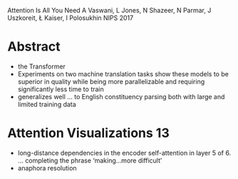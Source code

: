 Attention Is All You Need
A Vaswani, L Jones, N Shazeer, N Parmar, J Uszkoreit, Ł Kaiser, I Polosukhin
NIPS 2017

# Abstract

* the Transformer
* Experiments on two machine translation tasks show these models to be
  superior in quality while being
  more parallelizable and
  requiring significantly less time to train
* generalizes well ... to English constituency parsing
  both with large and limited training data

# Attention Visualizations 13

* long-distance dependencies in the encoder self-attention in layer 5 of 6.
  ... completing the phrase ‘making...more difficult’
* anaphora resolution
